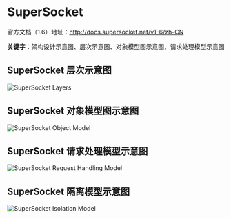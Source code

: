 # SuperSocket

官方文档（1.6）地址：http://docs.supersocket.net/v1-6/zh-CN



**关键字**：架构设计示意图、层次示意图、对象模型图示意图、请求处理模型示意图

## SuperSocket 层次示意图

![SuperSocket Layers](https://raw.githubusercontent.com/kerryjiang/SuperSocket.Document/v1.6(zh-CN)/images/layermodel.jpg)

## **SuperSocket 对象模型图示意图**

![SuperSocket Object Model](https://raw.githubusercontent.com/kerryjiang/SuperSocket.Document/v1.6(zh-CN)/images/objectmodel.jpg)

## **SuperSocket 请求处理模型示意图**

![SuperSocket Request Handling Model](https://raw.githubusercontent.com/kerryjiang/SuperSocket.Document/v1.6(zh-CN)/images/requesthandlingmodel.jpg)

## **SuperSocket 隔离模型示意图**

![SuperSocket Isolation Model](https://raw.githubusercontent.com/kerryjiang/SuperSocket.Document/v1.6(zh-CN)/images/isolationmodel.jpg)

